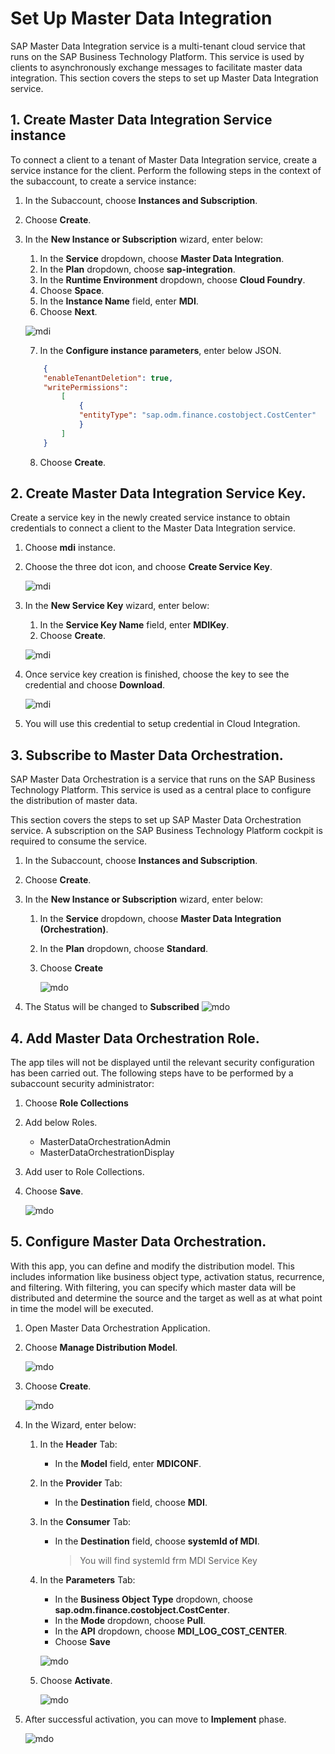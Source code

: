 # Set Up Master Data Integration

SAP Master Data Integration service is a multi-tenant cloud service that runs on the SAP Business Technology Platform. This service is used by clients to asynchronously exchange messages to facilitate master data integration. This section covers the steps to set up Master Data Integration service.

## 1. Create Master Data Integration Service instance

To connect a client to a tenant of Master Data Integration service, create a service instance for the client. Perform the following steps in the context of the subaccount, to create a service instance:

1. In the Subaccount, choose **Instances and Subscription**.
2. Choose **Create**.
3. In the **New Instance or Subscription** wizard, enter below:

    1. In the **Service** dropdown, choose **Master Data Integration**.
    2. In the **Plan** dropdown, choose **sap-integration**.
    3. In the **Runtime Environment** dropdown, choose **Cloud Foundry**.
    4. Choose **Space**.
    5. In the **Instance Name** field, enter **MDI**.
    6. Choose **Next**.

    ![mdi](./images/mdi-info.png)

    7. In the **Configure instance parameters**, enter below JSON.

    ```json
        {
        "enableTenantDeletion": true,
        "writePermissions": 
            [
                {
                "entityType": "sap.odm.finance.costobject.CostCenter"
                }
            ]
        }
    ```
    8. Choose **Create**.

## 2. Create Master Data Integration Service Key.

Create a service key in the newly created service instance to obtain credentials to connect a client to the Master Data Integration service.

1. Choose **mdi** instance.
2. Choose the three dot icon, and choose **Create Service Key**.

    ![mdi](./images/mdi-key-cr.png)

3. In the **New Service Key** wizard, enter below:

    1. In the **Service Key Name** field, enter **MDIKey**.
    2. Choose **Create**.

    ![mdi](./images/mdi-key.png)

4. Once service key creation is finished, choose the key to see the credential and choose **Download**.

    ![mdi](./images/mdi-cred.png)

5. You will use this credential to setup credential in Cloud Integration.

## 3. Subscribe to Master Data Orchestration.

SAP Master Data Orchestration is a service that runs on the SAP Business Technology Platform. This service is used as a central place to configure the distribution of master data.

This section covers the steps to set up SAP Master Data Orchestration service. A subscription on the SAP Business Technology Platform cockpit is required to consume the service.

1. In the Subaccount, choose **Instances and Subscription**.
2. Choose **Create**.
3. In the **New Instance or Subscription** wizard, enter below:

    1. In the **Service** dropdown, choose **Master Data Integration (Orchestration)**.
    2. In the **Plan** dropdown, choose **Standard**.
    3. Choose **Create**

        ![mdo](./images/mdo-inst.png)

4. The Status will be changed to **Subscribed**
    ![mdo](./images/mdo-subs.png)

## 4. Add Master Data Orchestration Role.

The app tiles will not be displayed until the relevant security configuration has been carried out. The following steps have to be performed by a subaccount security administrator:

1. Choose **Role Collections**
2. Add below Roles.
    * MasterDataOrchestrationAdmin
    * MasterDataOrchestrationDisplay
3. Add user to Role Collections.
4. Choose **Save**.

    ![mdo](./images/mdo-roles.png)

## 5. Configure Master Data Orchestration.

With this app, you can define and modify the distribution model. This includes information like business object type, activation status, recurrence, and filtering. With filtering, you can specify which master data will be distributed and determine the source and the target as well as at what point in time the model will be executed.

1. Open Master Data Orchestration Application.
2. Choose **Manage Distribution Model**.

    ![mdo](./images/mdo-dis.png)

3. Choose **Create**.

    ![mdo](./images/mdo-cr.png)

4. In the Wizard, enter below:

    1. In the **Header** Tab:
        - In the **Model** field, enter **MDICONF**.
    2. In the **Provider** Tab:
        - In the **Destination** field, choose **MDI**.
    3. In the **Consumer** Tab:
        - In the **Destination** field, choose **systemId of MDI**.
          > You will find systemId frm MDI Service Key
    4. In the **Parameters** Tab:
        - In the **Business Object Type** dropdown, choose **sap.odm.finance.costobject.CostCenter**.
        - In the **Mode** dropdown, choose **Pull**.
        - In the **API** dropdown, choose **MDI_LOG_COST_CENTER**.
        - Choose **Save**

        ![mdo](./images/mdo-conf.png)

    5. Choose **Activate**.

        ![mdo](./images/mdo-act.png)

5. After successful activation, you can move to **Implement** phase.

    ![mdo](./images/mdo-act-final.png)
